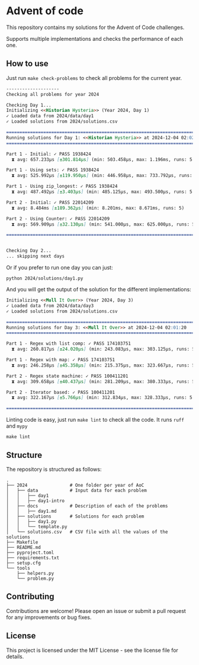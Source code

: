 # Advent of code
This repository contains my solutions for the Advent of Code challenges.

Supports multiple implementations and checks the performance of each one.

## How to use
Just run `make check-problems` to check all problems for the current year.
```md
--------------------
Checking all problems for year 2024

Checking Day 1...
Initializing <<Historian Hysteria>> (Year 2024, Day 1)
✓ Loaded data from 2024/data/day1
✓ Loaded solutions from 2024/solutions.csv

=================================================================================
Running solutions for Day 1: <<Historian Hysteria>> at 2024-12-04 02:02:03
=================================================================================

Part 1 - Initial: ✓ PASS 1938424
  ⧗ avg: 657.233µs [±301.814µs] (min: 503.458µs, max: 1.196ms, runs: 5)

Part 1 - Using sets: ✓ PASS 1938424
  ⧗ avg: 525.992µs [±119.950µs] (min: 446.958µs, max: 733.792µs, runs: 5)

Part 1 - Using zip_longest: ✓ PASS 1938424
  ⧗ avg: 487.492µs [±3.403µs] (min: 485.125µs, max: 493.500µs, runs: 5)

Part 2 - Initial: ✓ PASS 22014209
  ⧗ avg: 8.484ms [±189.362µs] (min: 8.201ms, max: 8.671ms, runs: 5)

Part 2 - Using Counter: ✓ PASS 22014209
  ⧗ avg: 569.909µs [±32.130µs] (min: 541.000µs, max: 625.000µs, runs: 5)

=================================================================================


Checking Day 2...
... skipping next days
```

Or if you prefer to run one day you can just:
```shell
python 2024/solutions/day1.py
```
And you will get the output of the solution for the different implementations:
```md
Initializing <<Mull It Over>> (Year 2024, Day 3)
✓ Loaded data from 2024/data/day3
✓ Loaded solutions from 2024/solutions.csv

=================================================================================
Running solutions for Day 3: <<Mull It Over>> at 2024-12-04 02:01:20
=================================================================================

Part 1 - Regex with list comp: ✓ PASS 174103751
  ⧗ avg: 260.817µs [±24.020µs] (min: 243.083µs, max: 303.125µs, runs: 5)

Part 1 - Regex with map: ✓ PASS 174103751
  ⧗ avg: 246.258µs [±45.358µs] (min: 215.375µs, max: 323.667µs, runs: 5)

Part 2 - Regex state machine: ✓ PASS 100411201
  ⧗ avg: 309.658µs [±40.437µs] (min: 281.209µs, max: 380.333µs, runs: 5)

Part 2 - Iterator based: ✓ PASS 100411201
  ⧗ avg: 322.167µs [±5.766µs] (min: 312.834µs, max: 328.333µs, runs: 5)

=================================================================================
```

Linting code is easy, just run `make lint` to check all the code. It runs `ruff` and `mypy`
```shell
make lint
```

## Structure
The repository is structured as follows:
```
.
├── 2024                # One folder per year of AoC
│   ├── data            # Input data for each problem
│   │   ├── day1
│   │   ├── day1-intro
│   ├── docs            # Description of each of the problems
│   │   ├── day1.md
│   ├── solutions       # Solutions for each problem
│   │   ├── day1.py
│   │   └── template.py
│   └── solutions.csv   # CSV file with all the values of the solutions
├── Makefile
├── README.md
├── pyproject.toml
├── requirements.txt
├── setup.cfg
└── tools
    ├── helpers.py
    └── problem.py
```
## Contributing
Contributions are welcome! Please open an issue or submit a pull request for any improvements or bug fixes.

## License
This project is licensed under the MIT License - see the license file for details.
